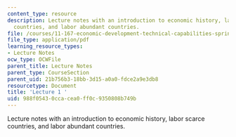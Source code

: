 ```yaml
---
content_type: resource
description: Lecture notes with an introduction to economic history, labor scarce
  countries, and labor abundant countries.
file: /courses/11-167-economic-development-technical-capabilities-spring-2004/988f05430ccacea0ff0c9350808b749b_lec_1.pdf
file_type: application/pdf
learning_resource_types:
- Lecture Notes
ocw_type: OCWFile
parent_title: Lecture Notes
parent_type: CourseSection
parent_uid: 21b756b3-18bb-3d15-a0a0-fdce2a9e3db8
resourcetype: Document
title: 'Lecture 1 '
uid: 988f0543-0cca-cea0-ff0c-9350808b749b
---
```

Lecture notes with an introduction to economic history, labor scarce countries, and labor abundant countries.

